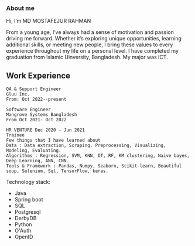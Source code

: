 ### About me
Hi, I’m MD MOSTAFEJUR RAHMAN

From a young age, I’ve always had a sense of motivation and passion driving me forward. Whether it’s exploring unique opportunities, learning additional skills, or meeting new people, I bring these values to every experience throughout my life on a personal level. I have completed my graduation from Islamic Uinversity, Bangladesh. My major was ICT.



## Work Experience


```
QA & Support Engineer 
Gluu Inc.
From: Oct 2022--present
```



```
Software Engineer
Mangrove Systems Bangladesh
From Oct 2021- Oct 2022
```


```
HR VENTURE Dec 2020 - Jun 2021
Trainee
Few things that I have learned about
Data : Data extraction, Scraping, Preprocessing, Visualizing, Modeling, Evaluating.
Algorithms : Regression, SVM, KNN, DT, RF, KM clustering, Naive bayes, Deep Learning, ANN, CNN.
Tools & Framework : Pandas, Numpy, Seaborn, Scikit-learn, Beautiful soup, Selenium, Sql, TensorFlow, keras.

```


Technology stack: 
* Java
* Spring boot
* SQL
* Postgresql
* DerbyDB
* Python
* O'Auth
* OpenID

<!---
mmrraju/mmrraju is a ✨ special ✨ repository because its `README.md` (this file) appears on your GitHub profile.
You can click the Preview link to take a look at your changes.
--->
